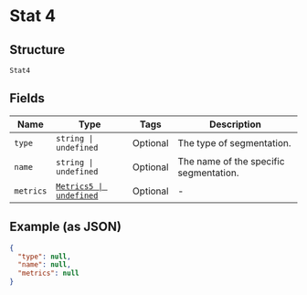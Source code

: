 
# Stat 4

## Structure

`Stat4`

## Fields

| Name | Type | Tags | Description |
|  --- | --- | --- | --- |
| `type` | `string \| undefined` | Optional | The type of segmentation. |
| `name` | `string \| undefined` | Optional | The name of the specific segmentation. |
| `metrics` | [`Metrics5 \| undefined`](../../doc/models/metrics-5.md) | Optional | - |

## Example (as JSON)

```json
{
  "type": null,
  "name": null,
  "metrics": null
}
```

